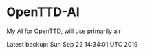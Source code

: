 # OpenTTD-AI
My AI for OpenTTD, will use primarily air

Latest backup: Sun Sep 22 14:34:01 UTC 2019
